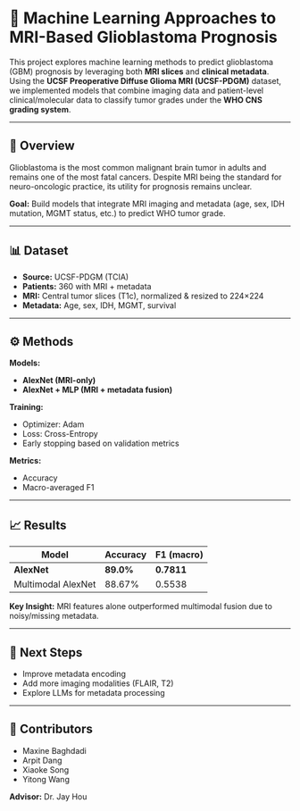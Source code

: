 # 🧠 Machine Learning Approaches to MRI-Based Glioblastoma Prognosis  

This project explores machine learning methods to predict glioblastoma (GBM) prognosis by leveraging both **MRI slices** and **clinical metadata**. Using the **UCSF Preoperative Diffuse Glioma MRI (UCSF-PDGM)** dataset, we implemented models that combine imaging data and patient-level clinical/molecular data to classify tumor grades under the **WHO CNS grading system**.  

---

## 📌 Overview  
Glioblastoma is the most common malignant brain tumor in adults and remains one of the most fatal cancers. Despite MRI being the standard for neuro-oncologic practice, its utility for prognosis remains unclear.  

**Goal:** Build models that integrate MRI imaging and metadata (age, sex, IDH mutation, MGMT status, etc.) to predict WHO tumor grade.  

---

## 📊 Dataset  
- **Source:** UCSF-PDGM (TCIA)  
- **Patients:** 360 with MRI + metadata  
- **MRI:** Central tumor slices (T1c), normalized & resized to 224×224  
- **Metadata:** Age, sex, IDH, MGMT, survival  

---

## ⚙️ Methods  
**Models:**  
- **AlexNet (MRI-only)**  
- **AlexNet + MLP (MRI + metadata fusion)**  

**Training:**  
- Optimizer: Adam  
- Loss: Cross-Entropy  
- Early stopping based on validation metrics  

**Metrics:**  
- Accuracy  
- Macro-averaged F1  

---

## 📈 Results  

| Model               | Accuracy | F1 (macro) |
|----------------------|----------|------------|
| **AlexNet**          | **89.0%** | **0.7811** |
| Multimodal AlexNet   | 88.67%   | 0.5538     |  

**Key Insight:** MRI features alone outperformed multimodal fusion due to noisy/missing metadata.  

---

## 🚀 Next Steps  
- Improve metadata encoding  
- Add more imaging modalities (FLAIR, T2)  
- Explore LLMs for metadata processing  

---

## 👥 Contributors  
- Maxine Baghdadi  
- Arpit Dang  
- Xiaoke Song  
- Yitong Wang  

**Advisor:** Dr. Jay Hou  
